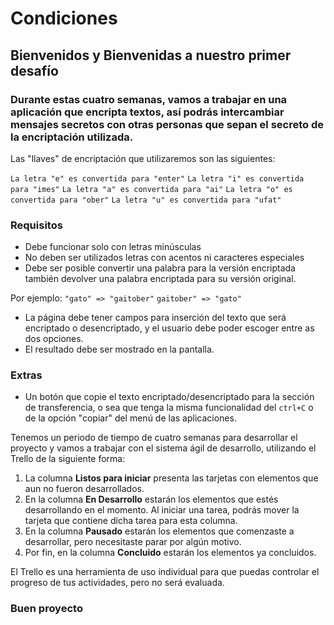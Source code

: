 # Condiciones

## Bienvenidos y Bienvenidas a nuestro primer desafío

### Durante estas cuatro semanas, vamos a trabajar en una aplicación que encripta textos, así podrás intercambiar mensajes secretos con otras personas que sepan el secreto de la encriptación utilizada.

Las "llaves" de encriptación que utilizaremos son las siguientes:

`La letra "e" es convertida para "enter"`
`La letra "i" es convertida para "imes"`
`La letra "a" es convertida para "ai"`
`La letra "o" es convertida para "ober"`
`La letra "u" es convertida para "ufat"`

### Requisitos

- Debe funcionar solo con letras minúsculas
- No deben ser utilizados letras con acentos ni caracteres especiales
- Debe ser posible convertir una palabra para la versión encriptada también devolver una palabra encriptada para su versión original. 

Por ejemplo:
`"gato" => "gaitober"`
`gaitober" => "gato"`

- La página debe tener campos para 
inserción del texto que será encriptado o desencriptado, y el usuario debe poder escoger entre as dos opciones.
- El resultado debe ser mostrado en la pantalla.

### Extras

- Un botón que copie el texto encriptado/desencriptado para la sección de transferencia, o sea que tenga la misma funcionalidad del `ctrl+C` o de la opción "copiar" del menú de las aplicaciones.

Tenemos un periodo de tiempo de cuatro semanas para desarrollar el proyecto y vamos a trabajar con el sistema ágil de desarrollo, utilizando el Trello de la siguiente forma: 

1. La columna **Listos para iniciar** presenta las tarjetas con elementos que aun no fueron desarrollados.
2. En la columna **En Desarrollo** estarán los elementos que estés desarrollando en el momento. Al iniciar una tarea, podrás mover la tarjeta que contiene dicha tarea para esta columna.
3. En la columna **Pausado** estarán los elementos que comenzaste a desarrollar, pero necesitaste parar por algún motivo.
4. Por fin, en la columna **Concluido** estarán los elementos ya concluidos.

El Trello es una herramienta de uso individual para que puedas controlar el progreso de tus actividades, pero no será evaluada.

### Buen proyecto
